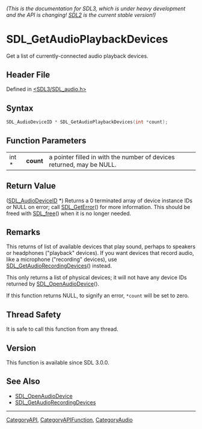 ###### (This is the documentation for SDL3, which is under heavy development and the API is changing! [SDL2](https://wiki.libsdl.org/SDL2/) is the current stable version!)
# SDL_GetAudioPlaybackDevices

Get a list of currently-connected audio playback devices.

## Header File

Defined in [<SDL3/SDL_audio.h>](https://github.com/libsdl-org/SDL/blob/main/include/SDL3/SDL_audio.h)

## Syntax

```c
SDL_AudioDeviceID * SDL_GetAudioPlaybackDevices(int *count);
```

## Function Parameters

|       |           |                                                                       |
| ----- | --------- | --------------------------------------------------------------------- |
| int * | **count** | a pointer filled in with the number of devices returned, may be NULL. |

## Return Value

([SDL_AudioDeviceID](SDL_AudioDeviceID) *) Returns a 0 terminated array of
device instance IDs or NULL on error; call [SDL_GetError](SDL_GetError)()
for more information. This should be freed with [SDL_free](SDL_free)() when
it is no longer needed.

## Remarks

This returns of list of available devices that play sound, perhaps to
speakers or headphones ("playback" devices). If you want devices that
record audio, like a microphone ("recording" devices), use
[SDL_GetAudioRecordingDevices](SDL_GetAudioRecordingDevices)() instead.

This only returns a list of physical devices; it will not have any device
IDs returned by [SDL_OpenAudioDevice](SDL_OpenAudioDevice)().

If this function returns NULL, to signify an error, `*count` will be set to
zero.

## Thread Safety

It is safe to call this function from any thread.

## Version

This function is available since SDL 3.0.0.

## See Also

- [SDL_OpenAudioDevice](SDL_OpenAudioDevice)
- [SDL_GetAudioRecordingDevices](SDL_GetAudioRecordingDevices)

----
[CategoryAPI](CategoryAPI), [CategoryAPIFunction](CategoryAPIFunction), [CategoryAudio](CategoryAudio)

